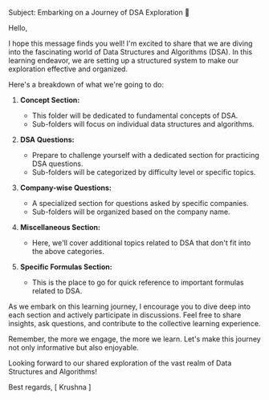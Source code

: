 Subject: Embarking on a Journey of DSA Exploration 🚀

Hello,

I hope this message finds you well! I'm excited to share that we are diving into the fascinating world of Data Structures and Algorithms (DSA). In this learning endeavor, we are setting up a structured system to make our exploration effective and organized.

Here's a breakdown of what we're going to do:

1. **Concept Section:**
   - This folder will be dedicated to fundamental concepts of DSA.
   - Sub-folders will focus on individual data structures and algorithms.

2. **DSA Questions:**
   - Prepare to challenge yourself with a dedicated section for practicing DSA questions.
   - Sub-folders will be categorized by difficulty level or specific topics.

3. **Company-wise Questions:**
   - A specialized section for questions asked by specific companies.
   - Sub-folders will be organized based on the company name.

4. **Miscellaneous Section:**
   - Here, we'll cover additional topics related to DSA that don't fit into the above categories.

5. **Specific Formulas Section:**
   - This is the place to go for quick reference to important formulas related to DSA.

As we embark on this learning journey, I encourage you to dive deep into each section and actively participate in discussions. Feel free to share insights, ask questions, and contribute to the collective learning experience.

Remember, the more we engage, the more we learn. Let's make this journey not only informative but also enjoyable.

Looking forward to our shared exploration of the vast realm of Data Structures and Algorithms!

Best regards,
[ Krushna ]


